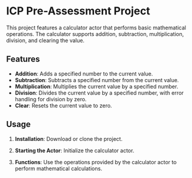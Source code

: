 # ICP Pre-Assessment Project

This project features a calculator actor that performs basic mathematical operations. The calculator supports addition, subtraction, multiplication, division, and clearing the value.

## Features

- **Addition**: Adds a specified number to the current value.
- **Subtraction**: Subtracts a specified number from the current value.
- **Multiplication**: Multiplies the current value by a specified number.
- **Division**: Divides the current value by a specified number, with error handling for division by zero.
- **Clear**: Resets the current value to zero.

## Usage

1. **Installation**: Download or clone the project.
   
2. **Starting the Actor**: Initialize the calculator actor.

3. **Functions**: Use the operations provided by the calculator actor to perform mathematical calculations.

